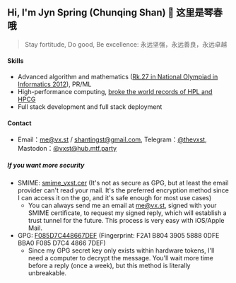 ## Hi, I'm Jyn Spring (Chunqing Shan) 👋 这里是琴春哦

> Stay fortitude, Do good, Be excellence: 永远坚强，永远善良，永远卓越

#### Skills

* Advanced algorithm and mathematics
([Rk.27 in National Olympiad in Informatics 2012](https://bytew.net/OIer/?query=UID4470)), PR/ML
* High-performance computing, [broke the world records of HPL and HPCG](https://www.hpcwire.com/2016/04/20/asc16-zhejiang-university-sets-new-student-cluster-linpack-record)
* Full stack development and full stack deployment

#### Contact

* Email：me@vx.st / shantingst@gmail.com, Telegram：[@thevxst](https://t.me/thevxst), Mastodon：[@vxst@hub.mtf.party](https://hub.mtf.party/@vxst)

##### If you want more security
* SMIME: [smime_vxst.cer](https://raw.githubusercontent.com/vxst/vxst/main/smime_vxst.cer) (It's not as secure as GPG, but at least the email provider can't read your mail. It's the preferred encryption method since I can access it on the go, and it's safe enough for most use cases)
  * You can always send me an email at me@vx.st, signed with your SMIME certificate, to request my signed reply, which will establish a trust tunnel for the future. This process is very easy with iOS/Apple Mail.
* GPG: [F085D7C448667DEF](https://raw.githubusercontent.com/vxst/vxst/main/48667DEF.asc) (Fingerprint: F2A1 B804 3905 5888 0DFE  BBA0 F085 D7C4 4866 7DEF)
  * Since my GPG secret key only exists within hardware tokens, I'll need a computer to decrypt the message. You'll wait more time before a reply (once a week), but this method is literally unbreakable.
